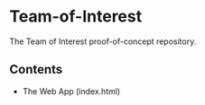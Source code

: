 # Team-of-Interest
The Team of Interest proof-of-concept repository. <br>

## Contents
- The Web App (index.html)